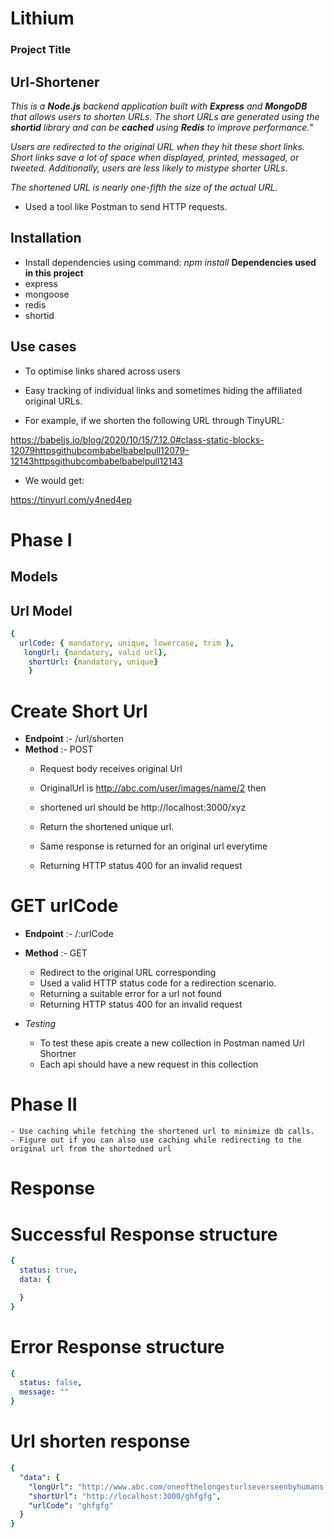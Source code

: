 # Lithium

### Project Title
  ##  Url-Shortener

*This is a **Node.js** backend application built with **Express** and **MongoDB** that allows users to shorten URLs. The short URLs are generated using the **shortid** library and can be **cached** using **Redis** to improve performance.*"

*Users are redirected to the original URL when they hit these short links. Short links save a lot of space when displayed, printed, messaged, or tweeted. Additionally, users are less likely to mistype shorter URLs*.

*The shortened URL is nearly one-fifth the size of the actual URL.*

- Used a tool like Postman to send HTTP requests.

## Installation
- Install dependencies using command: *npm install*
**Dependencies used in this project**
- express
- mongoose
- redis
- shortid

## Use cases
- To optimise links shared across users
- Easy tracking of individual links and sometimes hiding the affiliated original URLs.

- For example, if we shorten the following URL through TinyURL:

https://babeljs.io/blog/2020/10/15/7.12.0#class-static-blocks-12079httpsgithubcombabelbabelpull12079-12143httpsgithubcombabelbabelpull12143

- We would get:

https://tinyurl.com/y4ned4ep



# Phase I
## Models
## Url Model

```yaml
{ 
  urlCode: { mandatory, unique, lowercase, trim },
   longUrl: {mandatory, valid url},
    shortUrl: {mandatory, unique} 
    }
```
# Create Short Url
 - **Endpoint** :- /url/shorten
 - **Method** :- POST
    - Request body receives original Url

    -  OriginalUrl is http://abc.com/user/images/name/2 then
    -  shortened url should be http://localhost:3000/xyz
    - Return the shortened unique url. 
    - Same response is returned for an original url everytime
    - Returning HTTP status 400 for an invalid request

# GET urlCode
 - **Endpoint** :- /:urlCode
 - **Method** :- GET
    - Redirect to the original URL corresponding
    - Used a valid HTTP status code for a redirection scenario.
    - Returning a suitable error for a url not found
    - Returning HTTP status 400 for an invalid request

- *Testing*
    - To test these apis create a new collection in Postman named  Url Shortner
    - Each api should have a new request in this collection

# Phase II
    - Use caching while fetching the shortened url to minimize db calls.
    - Figure out if you can also use caching while redirecting to the original url from the shortedned url

# Response
# Successful Response structure
```yaml
{
  status: true,
  data: {

  }
}
```

# Error Response structure
```yaml
{
  status: false,
  message: ""
}
```

# Url shorten response

```yaml
{
  "data": {
    "longUrl": "http://www.abc.com/oneofthelongesturlseverseenbyhumans.com",
    "shortUrl": "http://localhost:3000/ghfgfg",
    "urlCode": "ghfgfg"
  } 
}
```